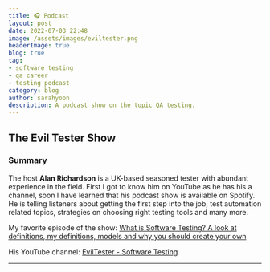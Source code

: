 ```yaml
---
title: 🎧 Podcast
layout: post
date: 2022-07-03 22:48
image: /assets/images/eviltester.png
headerImage: true
blog: true
tag:
- software testing
- qa career
- testing podcast
category: blog
author: sarahyoon
description: A podcast show on the topic QA testing.
---
```

## The Evil Tester Show
### Summary
    
The host <strong>Alan Richardson</strong> is a UK-based seasoned tester with abundant experience in the field. First I got to know him on YouTube as he has his a channel, soon I have learned that his podcast show is available on Spotify.
He is telling listeners about getting the first step into the job, test automation related topics, strategies on choosing right testing tools and many more.


My favorite episode of the show: 
[What is Software Testing? A look at definitions, my definitions, models and why you should create your own](https://open.spotify.com/episode/1bVB0Bf8qDQPGkwdmYrF5s?si=347a448d9d424cc0)

His YouTube channel:
[EvilTester - Software Testing](https://www.youtube.com/c/EvilTester/featured)

---
